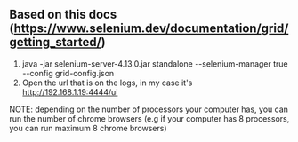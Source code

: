 ## Based on this docs (https://www.selenium.dev/documentation/grid/getting_started/)

1. java -jar selenium-server-4.13.0.jar standalone --selenium-manager true --config grid-config.json
2. Open the url that is on the logs, in my case it's http://192.168.1.19:4444/ui

NOTE: depending on the number of processors your computer has, you can run the number of chrome browsers (e.g if your computer has 8 processors, you can run maximum 8 chrome browsers)
